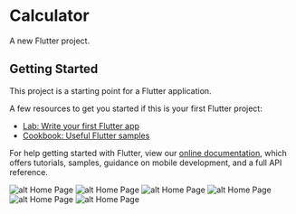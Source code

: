 # Calculator

A new Flutter project.

## Getting Started

This project is a starting point for a Flutter application.

A few resources to get you started if this is your first Flutter project:

- [Lab: Write your first Flutter app](https://flutter.dev/docs/get-started/codelab)
- [Cookbook: Useful Flutter samples](https://flutter.dev/docs/cookbook)

For help getting started with Flutter, view our
[online documentation](https://flutter.dev/docs), which offers tutorials,
samples, guidance on mobile development, and a full API reference.

![alt Home Page](https://github.com/jhapankajkumar/calculator/blob/master/IMG_5676.PNG)
![alt Home Page](https://github.com/jhapankajkumar/calculator/blob/master/IMG_5677.PNG)
![alt Home Page](https://github.com/jhapankajkumar/calculator/blob/master/IMG_5678.PNG)
![alt Home Page](https://github.com/jhapankajkumar/calculator/blob/master/IMG_5679.PNG)
![alt Home Page](https://github.com/jhapankajkumar/calculator/blob/master/IMG_5680.PNG)
![alt Home Page](https://github.com/jhapankajkumar/calculator/blob/master/IMG_5681.PNG)
